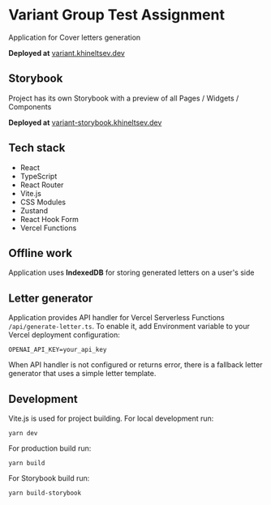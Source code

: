 # Variant Group Test Assignment

Application for Cover letters generation

**Deployed at** [variant.khineltsev.dev](https://variant.khineltsev.dev/)

## Storybook

Project has its own Storybook with a preview of all Pages / Widgets / Components

**Deployed at** [variant-storybook.khineltsev.dev](https://variant-storybook.khineltsev.dev/)

## Tech stack

- React
- TypeScript
- React Router
- Vite.js
- CSS Modules
- Zustand
- React Hook Form
- Vercel Functions

## Offline work

Application uses **IndexedDB** for storing generated letters on a user's side

## Letter generator

Application provides API handler for Vercel Serverless Functions `/api/generate-letter.ts`. To enable it, add Environment variable to your Vercel deployment configuration:

```
OPENAI_API_KEY=your_api_key
```

When API handler is not configured or returns error, there is a fallback letter generator that uses a simple letter template.

## Development

Vite.js is used for project building. For local development run:

```
yarn dev
```

For production build run:

```
yarn build
```

For Storybook build run:

```
yarn build-storybook
```
